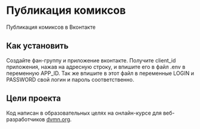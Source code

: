 # Публикация комиксов
Публикация комиксов в Вконтакте

## Как установить
Создайте фан-группу и приложение вконтакте. Получите client_id приложения, нажав на адресную строку, и впишите его в файл .env в переменную APP_ID. Так же впишите в этот файл в переменные LOGIN и PASSWORD свой логин и пароль соответственно.

## Цели проекта
Код написан в образовательных целях на онлайн-курсе для веб-разработчиков [dvmn.org](https://dvmn.org).
